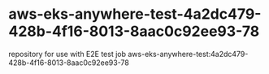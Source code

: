 # aws-eks-anywhere-test-4a2dc479-428b-4f16-8013-8aac0c92ee93-78
repository for use with E2E test job aws-eks-anywhere-test:4a2dc479-428b-4f16-8013-8aac0c92ee93-78
